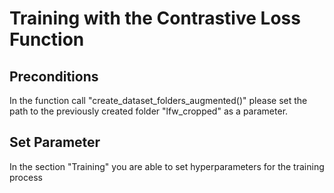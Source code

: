 # Training with the Contrastive Loss Function

## Preconditions 

In the function call "create_dataset_folders_augmented()" please set the path to the previously created folder "lfw_cropped" as a parameter. 

## Set Parameter 

In the section "Training" you are able to set hyperparameters for the training process
